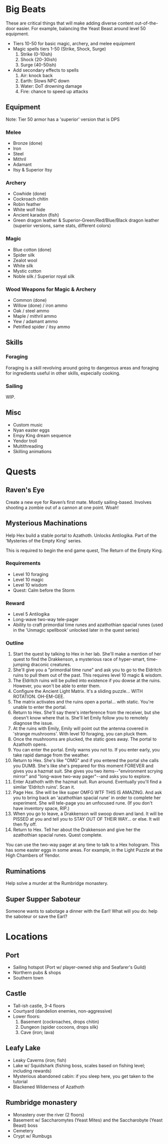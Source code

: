 # Big Beats
These are critical things that will make adding diverse content out-of-the-door easier. For example, balancing the Yeast Beast around level 50 equipment.

* Tiers 10-50 for basic magic, archery, and melee equipment
* Magic spells tiers 1-50 (Strike, Shock, Surge)
	1. Strike (0-10ish)
	2. Shock (20-30ish)
	3. Surge (40-50ish)
* Add secondary effects to spells
	1. Air: knock back
	2. Earth: Slows NPC down
	3. Water: DoT drowning damage
	4. Fire: chance to speed up attacks

## Equipment
Note: Tier 50 armor has a 'superior' version that is DPS

### Melee
* Bronze (done)
* Iron
* Steel
* Mithril
* Adamant
* Itsy & Superior Itsy

### Archery
* Cowhide (done)
* Cockroach chitin
* Robin feather
* White wolf hide
* Ancient karadon (fish)
* Green dragon leather & Superior-Green/Red/Blue/Black dragon leather (superior versions, same stats, different colors)

### Magic
* Blue cotton (done)
* Spider silk
* Zealot wool
* White silk
* Mystic cotton
* Noble silk / Superior royal silk

### Wood Weapons for Magic & Archery
* Common (done)
* Willow (done) / iron ammo
* Oak / steel ammo
* Maple / mithril ammo
* Yew / adamant ammo
* Petrified spider / itsy ammo

## Skills
### Foraging
Foraging is a skill revolving around going to dangerous areas and foraging for ingredients useful in other skills, especially cooking.

### Sailing
WIP.

## Misc
* Custom music
* Nyan easter eggs
* Empy King dream sequence
* Yendor troll
* Multithreading
* Skilling animations

# Quests
## Raven's Eye
Create a new eye for Raven’s first mate. Mostly sailing-based. Involves shooting a zombie out of a cannon at one point. Woah!

## Mysterious Machinations
Help Hex build a stable portal to Azathoth. Unlocks Antilogika. Part of the 'Mysteries of the Empty King' series.

This is required to begin the end game quest, The Return of the Empty King.

### Requirements
* Level 10 foraging
* Level 10 magic
* Level 10 wisdom
* Quest: Calm before the Storm

### Reward
* Level 5 Antilogika
* Long-wave two-way tele-pager
* Ability to craft primordial time runes and azathothian spacial runes (used in the 'Unmagic spellbook' unlocked later in the quest series)

### Outline

1. Start the quest by talking to Hex in her lab. She'll make a mention of her quest to find the Drakkenson, a mysterious race of hyper-smart, time-jumping draconic creatures.
2. She'll give you a "primordial time rune" and ask you to go to the Eldritch ruins to pull them out of the past. This requires level 10 magic & wisdom.
3. The Eldritch ruins will be pulled into existence if you dowse at the ruins. However, you won't be able to enter them.
4. Configure the Ancient Light Matrix. It's a sliding puzzle... WITH ROTATION. OH-EM-GEE.
5. The matrix activates and the ruins open a portal... with static. You're unable to enter the portal.
6. Return to Hex. She'll say there's interference from the receiver, but she doesn't know where that is. She'll let Emily follow you to remotely diagnose the issue.
7. At the ruins with Emily, Emily will point out the antenna covered in 'strange mushrooms'. With level 10 foraging, you can pluck them.
8. Once the mushrooms are plucked, the static goes away. The portal to Azathoth opens.
9. You can enter the portal. Emily warns you not to. If you enter early, you take rapid damage from the weather.
10. Return to Hex. She's like "OMG" and if you entered the portal she calls you DUMB. She's like she's prepared for this moment FOREVER and gives you a hazmat suit. She gives you two items--"environment scrying mirror" and "long-wave two-way pager"--and asks you to explore.
11. Enter Azathoth with the hazmat suit. Run around. Eventually you'll find a similar 'Eldritch ruins'. Scan it.
12. Page Hex. She will be like super OMFG WTF THIS IS AMAZING. And ask you to bring back an 'azathothian spacial rune' in order to complete her experiment. She will tele-page you an unfocused rune. (If you don't have inventory space, RIP.)
13. When you go to leave, a Drakkenson will swoop down and land. It will be PISSED at you and tell you to STAY OUT OF THEIR WAY... or else. It will then fly off.
14. Return to Hex. Tell her about the Drakkenson and give her the azathothian spacial runes. Quest complete.

You can use the two-way pager at any time to talk to a Hex hologram. This has some easter eggs in some areas. For example, in the Light Puzzle at the High Chambers of Yendor.

## Ruminations
Help solve a murder at the Rumbridge monastery.

## Super Supper Saboteur
Someone wants to sabotage a dinner with the Earl! What will you do: help the saboteur or save the Earl?

# Locations
## Port
* Sailing hotspot (Port w/ player-owned ship and Seafarer's Guild)
* Northern pubs & shops
* Southern town

## Castle
* Tall-ish castle, 3-4 floors
* Courtyard (dandelion enemies, non-aggressive)
* Lower floors:
    1. Basement (cockroaches, drops chitin)
    2. Dungeon (spider cocoons, drops silk)
    3. Cave (iron; lava)

## Leafy Lake
* Leaky Caverns (iron; fish)
* Lake w/ Squidshark (fishing boss, scales based on fishing level; including rewards)
* Mysterious abandoned cabin: if you sleep here, you get taken to the tutorial
* Blackened Wilderness of Azathoth

## Rumbridge monastery
* Monastery over the river (2 floors)
* Basement w/ Saccharomytes (Yeast Mites) and the Saccharobyte (Yeast Beast) boss
* Cemetery
* Crypt w/ Rumbugs